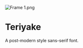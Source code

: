 ![Frame 1.png](https://i.loli.net/2021/04/13/JSUcp4WhzaNIfFR.png)
<br/>
# Teriyake

A post-modern style sans-serif font.








